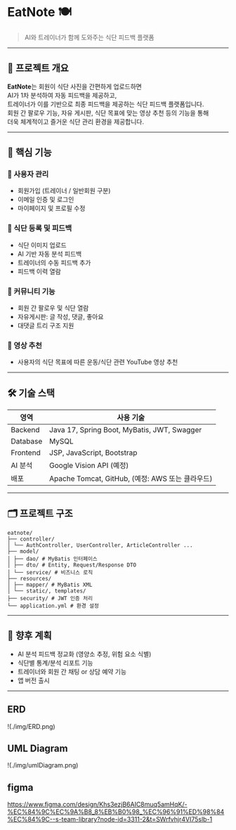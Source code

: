 # EatNote 🍽️  
> AI와 트레이너가 함께 도와주는 식단 피드백 플랫폼

---

## 📌 프로젝트 개요

**EatNote**는 회원이 식단 사진을 간편하게 업로드하면  
AI가 1차 분석하여 자동 피드백을 제공하고,  
트레이너가 이를 기반으로 최종 피드백을 제공하는 식단 피드백 플랫폼입니다.  
회원 간 팔로우 기능, 자유 게시판, 식단 목표에 맞는 영상 추천 등의 기능을 통해  
더욱 체계적이고 즐거운 식단 관리 환경을 제공합니다.

---

## 🧩 핵심 기능

### 👤 사용자 관리
- 회원가입 (트레이너 / 일반회원 구분)
- 이메일 인증 및 로그인
- 마이페이지 및 프로필 수정

### 🍱 식단 등록 및 피드백
- 식단 이미지 업로드
- AI 기반 자동 분석 피드백
- 트레이너의 수동 피드백 추가
- 피드백 이력 열람

### 🤝 커뮤니티 기능
- 회원 간 팔로우 및 식단 열람
- 자유게시판: 글 작성, 댓글, 좋아요
- 대댓글 트리 구조 지원

### 🎥 영상 추천
- 사용자의 식단 목표에 따른 운동/식단 관련 YouTube 영상 추천

---

## 🛠 기술 스택

| 영역 | 사용 기술 |
|------|-----------|
| Backend | Java 17, Spring Boot, MyBatis, JWT, Swagger |
| Database | MySQL |
| Frontend | JSP, JavaScript, Bootstrap |
| AI 분석 | Google Vision API (예정) |
| 배포 | Apache Tomcat, GitHub, (예정: AWS 또는 클라우드) |

---

## 🗂️ 프로젝트 구조
```
eatnote/
├── controller/
│ └── AuthController, UserController, ArticleController ...
├── model/
│ ├── dao/ # MyBatis 인터페이스
│ ├── dto/ # Entity, Request/Response DTO
│ └── service/ # 비즈니스 로직
├── resources/
│ ├── mapper/ # MyBatis XML
│ └── static/, templates/
├── security/ # JWT 인증 처리
└── application.yml # 환경 설정
```

---

## 🌱 향후 계획

- AI 분석 피드백 정교화 (영양소 추정, 위험 요소 식별)
- 식단별 통계/분석 리포트 기능
- 트레이너와 회원 간 채팅 or 상담 예약 기능
- 앱 버전 출시

---

## ERD
!(./img/ERD.png)

## UML Diagram
!(./img/umlDiagram.png)


## figma
https://www.figma.com/design/Khs3ezjB6AIC8muq5amHqK/-%EC%84%9C%EC%9A%B8_8%EB%B0%98_%EC%96%91%ED%98%84%EC%84%9C--s-team-library?node-id=3311-2&t=SWrfvhjr4VI75slb-1
